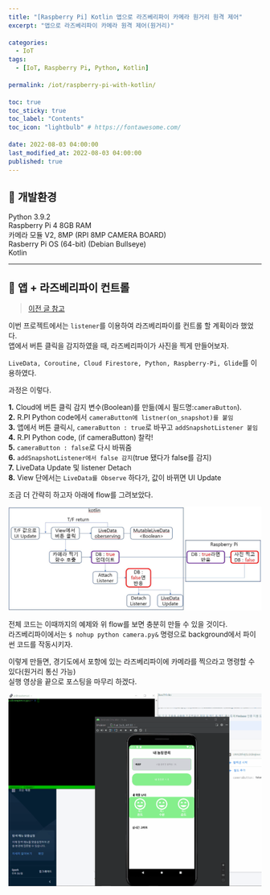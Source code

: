 ```yaml
---
title: "[Raspberry Pi] Kotlin 앱으로 라즈베리파이 카메라 원거리 원격 제어"  
excerpt: "앱으로 라즈베리파이 카메라 원격 제어(원거리)"

categories:
  - IoT
tags:
  - [IoT, Raspberry Pi, Python, Kotlin]

permalink: /iot/raspberry-pi-with-kotlin/

toc: true
toc_sticky: true
toc_label: "Contents"
toc_icon: "lightbulb" # https://fontawesome.com/
 
date: 2022-08-03 04:00:00
last_modified_at: 2022-08-03 04:00:00
published: true
---
```


## 🔧 개발환경

Python 3.9.2  
Raspberry Pi 4 8GB RAM  
카메라 모듈 V2, 8MP (RPI 8MP CAMERA BOARD)  
Rasberry Pi OS (64-bit) (Debian Bullseye)  
Kotlin  

---  

## 📱 앱 + 라즈베리파이 컨트롤

> [이전 글 참고](https://kdjun97.github.io/iot/raspberry-pi-real-time-cloud/)  

이번 프로젝트에서는 `listener`를 이용하여 라즈베리파이를 컨트롤 할 계획이라 했었다.  
앱에서 버튼 클릭을 감지하였을 때, 라즈베리파이가 사진을 찍게 만들어보자.  

`LiveData, Coroutine, Cloud Firestore, Python, Raspberry-Pi, Glide`를 이용하였다.  

과정은 이렇다.  

**1.** Cloud에 버튼 클릭 감지 변수(Boolean)를 만듦(예시 필드명:`cameraButton`).  
**2.** R.PI Python code에서 `cameraButton에 listner(on_snapshot)를 붙임`  
**3.** 앱에서 버튼 클릭시, `cameraButton : true`로 바꾸고 `addSnapshotListener 붙임`  
**4.** R.PI Python code, (if cameraButton) 찰칵!  
**5.** `cameraButton : false`로 다시 바꿔줌  
**6.** `addSnapshotListener에서 false 감지`(true 됐다가 false를 감지)  
**7.** LiveData Update 및 listener Detach  
**8.** View 단에서는 `LiveData를 Observe` 하다가, 값이 바뀌면 UI Update  

조금 더 간략히 하고자 아래에 flow를 그려보았다.  

<a href="https://kdjun97.github.io/assets/images/post_img/iot/raspberry-pi-with-kotlin/flow.JPG">
  <img src="/assets/images/post_img/iot/raspberry-pi-with-kotlin/flow.JPG" alt="flow">
</a>  

전체 코드는 이때까지의 예제와 위 flow를 보면 충분히 만들 수 있을 것이다.  
라즈베리파이에서는 `$ nohup python camera.py&` 명령으로 background에서 파이썬 코드를 작동시키자.  

이렇게 만들면, 경기도에서 포항에 있는 라즈베리파이에 카메라를 찍으라고 명령할 수 있다(원거리 통신 가능)  
실행 영상을 끝으로 포스팅을 마무리 하겠다.  

<a href="https://kdjun97.github.io/assets/images/post_img/iot/raspberry-pi-with-kotlin/result.gif">
  <img src="/assets/images/post_img/iot/raspberry-pi-with-kotlin/result.gif" alt="result">
</a>  